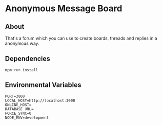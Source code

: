 # Anonymous Message Board

## About
That's a forum which you can use to create boards, threads and replies in a anonymous way.

## Dependencies
```npm run install```

## Environmental Variables
```
PORT=3000
LOCAL_HOST=http://localhost:3000
ONLINE_HOST=
DATABASE_URL=
FORCE_SYNC=0
NODE_ENV=development
```
